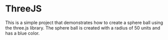 # ThreeJS

This is a simple project that demonstrates how to create a sphere ball using the three.js library. The sphere ball is created with a radius of 50 units and has a blue color.
